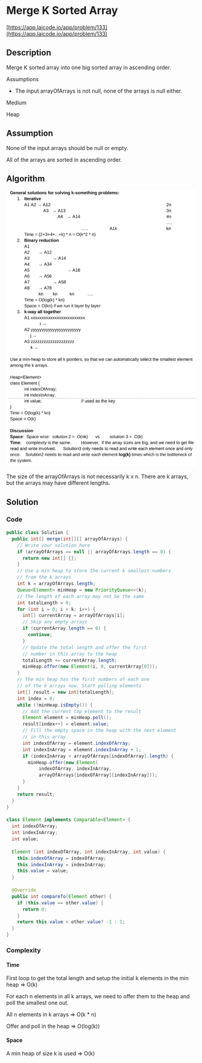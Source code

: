 <!----- Conversion time: 1.777 seconds.


Using this Markdown file:

1. Cut and paste this output into your source file.
2. See the notes and action items below regarding this conversion run.
3. Check the rendered output (headings, lists, code blocks, tables) for proper
   formatting and use a linkchecker before you publish this page.

Conversion notes:

* Docs to Markdown version 1.0β14
* Mon Jan 28 2019 05:48:05 GMT-0800 (PST)
* Source doc: https://docs.google.com/open?id=1cmb8rLV_8KrxF0n_e-ti9OsYD2pE4zWTAxrMF_blFZg
* This document has images: check for >>>>>  gd2md-html alert:  inline image link in generated source and store images to your server.
----->


# Merge K Sorted Array

[https://app.laicode.io/app/problem/133](https://app.laicode.io/app/problem/133)


## Description

Merge K sorted array into one big sorted array in ascending order.

Assumptions



*   The input arrayOfArrays is not null, none of the arrays is null either.

Medium

Heap




## Assumption

None of the input arrays should be null or empty.

All of the arrays are sorted in ascending order.


## Algorithm


![alt_text](algorithm.png "image_tooltip")


The size of the arrayOfArrays is not necessarily k x n. There are k arrays, but the arrays may have different lengths.


## Solution


### Code


```java
public class Solution {
  public int[] merge(int[][] arrayOfArrays) {
    // Write your solution here
    if (arrayOfArrays == null || arrayOfArrays.length == 0) {
      return new int[] {};
    }
    // Use a min heap to store the current k smallest numbers
    // from the k arrays
    int k = arrayOfArrays.length;
    Queue<Element> minHeap = new PriorityQueue<>(k);
    // The length of each array may not be the same
    int totalLength = 0;
    for (int i = 0; i < k; i++) {
      int[] currentArray = arrayOfArrays[i];
      // Skip any empty arrays
      if (currentArray.length == 0) {
        continue;
      }
      // Update the total length and offer the first
      // number in this array to the heap
      totalLength += currentArray.length;
      minHeap.offer(new Element(i, 0, currentArray[0]));
    }
    // The min heap has the first numbers of each one
    // of the k arrays now. Start polling elements
    int[] result = new int[totalLength];
    int index = 0;
    while (!minHeap.isEmpty()) {
      // Add the current top element to the result
      Element element = minHeap.poll();
      result[index++] = element.value;
      // Fill the empty space in the heap with the next element
      // in this array
      int indexOfArray = element.indexOfArray;
      int indexInArray = element.indexInArray + 1;
      if (indexInArray < arrayOfArrays[indexOfArray].length) {
        minHeap.offer(new Element(
            indexOfArray, indexInArray,
            arrayOfArrays[indexOfArray][indexInArray]));
      }
    }
    return result;
  }
}

class Element implements Comparable<Element> {
  int indexOfArray;
  int indexInArray;
  int value;

  Element (int indexOfArray, int indexInArray, int value) {
    this.indexOfArray = indexOfArray;
    this.indexInArray = indexInArray;
    this.value = value;
  }

  @Override
  public int compareTo(Element other) {
    if (this.value == other.value) {
      return 0;
    }
    return this.value < other.value? -1 : 1;
  }
}
```



### Complexity


#### Time

First loop to get the total length and setup the initial k elements in the min heap ⇒ O(k)

For each n elements in all k arrays, we need to offer them to the heap and poll the smallest one out.

All n elements in k arrays ⇒ O(k * n)

Offer and poll in the heap ⇒ O(log(k))


#### Space

A min heap of size k is used ⇒ O(k)


<!-- Docs to Markdown version 1.0β14 -->
